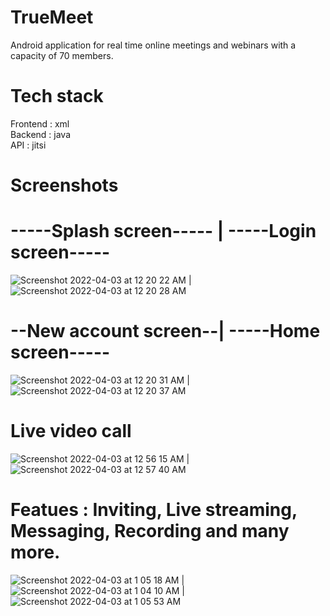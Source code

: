 # TrueMeet
Android application for real time online meetings and webinars with a capacity of 70 members.

# Tech stack
Frontend : xml <br/>
Backend : java <br/>
API : jitsi

# Screenshots

# -----Splash screen----- | -----Login screen-----
![Screenshot 2022-04-03 at 12 20 22 AM](https://user-images.githubusercontent.com/87472413/161399970-dfc1379d-62d4-4bd2-9b4b-fce059769275.png) | ![Screenshot 2022-04-03 at 12 20 28 AM](https://user-images.githubusercontent.com/87472413/161399977-c4537c61-dcad-4ae6-a663-bfc5e3bcb348.png)

# --New account screen--| -----Home screen-----
![Screenshot 2022-04-03 at 12 20 31 AM](https://user-images.githubusercontent.com/87472413/161400063-3e4add05-d370-4b0a-b87d-5a21d2d0eefb.png) | ![Screenshot 2022-04-03 at 12 20 37 AM](https://user-images.githubusercontent.com/87472413/161400071-75161a9c-6ae1-43ae-9dfe-750e6a3f6f2a.png)

# Live video call 
![Screenshot 2022-04-03 at 12 56 15 AM](https://user-images.githubusercontent.com/87472413/161400121-54730f6a-a897-47ef-9c72-9660f34eee10.png) | ![Screenshot 2022-04-03 at 12 57 40 AM](https://user-images.githubusercontent.com/87472413/161400127-d0b5c675-93de-485a-871e-1991c521236c.png)

# Featues : Inviting, Live streaming, Messaging, Recording and many more.
![Screenshot 2022-04-03 at 1 05 18 AM](https://user-images.githubusercontent.com/87472413/161400217-0ba1018c-1f3e-4b11-bb8e-036a026a2adf.png) | ![Screenshot 2022-04-03 at 1 04 10 AM](https://user-images.githubusercontent.com/87472413/161400224-3cc734db-8dbf-48a2-9826-377457bc1243.png) | ![Screenshot 2022-04-03 at 1 05 53 AM](https://user-images.githubusercontent.com/87472413/161400226-e5d30b94-c2d5-4aeb-8537-bd240e7d42dc.png)
